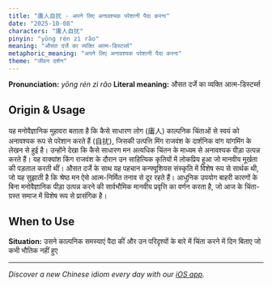 ```yaml
---
title: "庸人自扰 - अपने लिए अनावश्यक परेशानी पैदा करना"
date: "2025-10-08"
characters: "庸人自扰"
pinyin: "yōng rén zì rǎo"
meaning: "औसत दर्जे का व्यक्ति आत्म-डिस्टर्ब्स"
metaphoric_meaning: "अपने लिए अनावश्यक परेशानी पैदा करना"
theme: "जीवन दर्शन"
---
```


**Pronunciation:** *yōng rén zì rǎo*
**Literal meaning:** औसत दर्जे का व्यक्ति आत्म-डिस्टर्ब्स

## Origin & Usage

यह मनोवैज्ञानिक मुहावरा बताता है कि कैसे साधारण लोग (庸人) काल्पनिक चिंताओं से स्वयं को अनावश्यक रूप से परेशान करते हैं (自扰), जिसकी उत्पत्ति मिंग राजवंश के दार्शनिक वांग यांगमिंग के लेखन से हुई है। उन्होंने देखा कि कैसे साधारण मन अत्यधिक चिंतन के माध्यम से अनावश्यक पीड़ा उत्पन्न करते हैं। यह वाक्यांश किंग राजवंश के दौरान उन साहित्यिक कृतियों में लोकप्रिय हुआ जो मानवीय मूर्खता की पड़ताल करती थीं। औसत दर्जे के साथ यह पहचान कन्फ्यूशियस संस्कृति में विशेष रूप से सार्थक थी, जो यह सुझाती है कि श्रेष्ठ मन ऐसे आत्म-निर्मित तनाव से दूर रहते हैं। आधुनिक उपयोग बाहरी कारणों के बिना मनोवैज्ञानिक पीड़ा उत्पन्न करने की सार्वभौमिक मानवीय प्रवृत्ति का वर्णन करता है, जो आज के चिंता-ग्रस्त समाज में विशेष रूप से प्रासंगिक है।

## When to Use

**Situation:** उसने काल्पनिक समस्याएं पैदा कीं और उन परिदृश्यों के बारे में चिंता करने में दिन बिताए जो कभी भौतिक नहीं हुए

---

*Discover a new Chinese idiom every day with our [iOS app](https://apps.apple.com/us/app/daily-chinese-idioms/id6740611324).*
